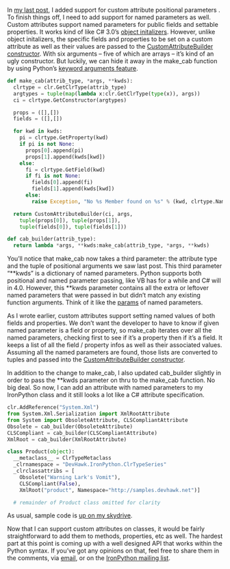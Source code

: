 In [my last
post](http://devhawk.net/2009/06/17/clrtype+Metaclasses+Positional+Attribute+Parameters.aspx),
I added support for custom attribute positional parameters . To finish
things off, I need to add support for named parameters as well. Custom
attributes support named parameters for public fields and settable
properties. It works kind of like C\# 3.0’s [object
initalizers](http://msdn.microsoft.com/en-us/library/bb384062.aspx).
However, unlike object initalizers, the specific fields and properties
to be set on a custom attribute as well as their values are passed to
the [CustomAttributeBuilder
constructor](http://msdn.microsoft.com/en-us/library/ex9y2dsf.aspx).
With six arguments – five of which are arrays – it’s kind of an ugly
constructor. But luckily, we can hide it away in the make\_cab function
by using Python’s [keyword arguments
feature](http://docs.python.org/tutorial/controlflow.html#keyword-arguments).

``` python
def make_cab(attrib_type, *args, **kwds):
  clrtype = clr.GetClrType(attrib_type)
  argtypes = tuple(map(lambda x:clr.GetClrType(type(x)), args))
  ci = clrtype.GetConstructor(argtypes)

  props = ([],[])
  fields = ([],[])

  for kwd in kwds:
    pi = clrtype.GetProperty(kwd)
    if pi is not None:
      props[0].append(pi)
      props[1].append(kwds[kwd])
    else:
      fi = clrtype.GetField(kwd)
      if fi is not None:
        fields[0].append(fi)
        fields[1].append(kwds[kwd])
      else:
        raise Exception, "No %s Member found on %s" % (kwd, clrtype.Name)

  return CustomAttributeBuilder(ci, args,
    tuple(props[0]), tuple(props[1]),
    tuple(fields[0]), tuple(fields[1]))

def cab_builder(attrib_type):
  return lambda *args, **kwds:make_cab(attrib_type, *args, **kwds)
```

You’ll notice that make\_cab now takes a third parameter: the attribute
type and the tuple of positional arguments we saw last post. This third
parameter “\*\*kwds” is a dictionary of named parameters. Python
supports both positional and named parameter passing, like VB has for a
while and C\# will in 4.0. However, this \*\*kwds parameter contains all
the extra or leftover named parameters that were passed in but didn’t
match any existing function arguments. Think of it like the
[params](http://msdn.microsoft.com/en-us/library/w5zay9db.aspx) of named
parameters.

As I wrote earlier, custom attributes support setting named values of
both fields and properties. We don’t want the developer to have to know
if given named parameter is a field or property, so make\_cab iterates
over all the named parameters, checking first to see if it’s a property
then if it’s a field. It keeps a list of all the field / property infos
as well as their associated values. Assuming all the named parameters
are found, those lists are converted to tuples and passed into the
[CustomAttributeBuilder
constructor](http://msdn.microsoft.com/en-us/library/ex9y2dsf.aspx).

In addition to the change to make\_cab, I also updated cab\_builder
slightly in order to pass the \*\*kwds parameter on thru to the
make\_cab function. No big deal. So now, I can add an attribute with
named parameters to my IronPython class and it still looks a lot like a
C\# attribute specification.

``` python
clr.AddReference("System.Xml")
from System.Xml.Serialization import XmlRootAttribute
from System import ObsoleteAttribute, CLSCompliantAttribute
Obsolete = cab_builder(ObsoleteAttribute)
CLSCompliant = cab_builder(CLSCompliantAttribute)
XmlRoot = cab_builder(XmlRootAttribute)

class Product(object):
  __metaclass__ = ClrTypeMetaclass
  _clrnamespace = "DevHawk.IronPython.ClrTypeSeries"
  _clrclassattribs = [
    Obsolete("Warning Lark's Vomit"),
    CLSCompliant(False),
    XmlRoot("product", Namespace="http://samples.devhawk.net")]

  # remainder of Product class omitted for clarity
```

As usual, sample code is [up on my
skydrive](http://cid-0d9bc809858885a4.skydrive.live.com/self.aspx/DevHawk%20Content/IronPython%20Stuff/%7C_%7C_clrtype%7C_%7C_/custom%7C_attrib%7C_with%7C_named%7C_args.py).

Now that I can support custom attributes on classes, it would be fairly
straightforward to add them to methods, properties, etc as well. The
hardest part at this point is coming up with a well designed API that
works within the Python syntax. If you’ve got any opinions on that, feel
free to share them in the comments, via
[email](mailto:harry@devhawk.net), or on the [IronPython mailing
list](http://lists.ironpython.com/listinfo.cgi/users-ironpython.com).
